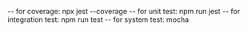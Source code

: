 -- for coverage: npx jest --coverage
-- for unit test: npm run jest
-- for integration test: npm run test
-- for system test: mocha